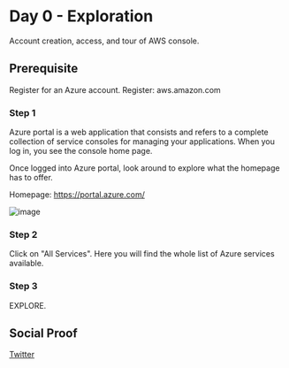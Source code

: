 # Day 0 - Exploration

Account creation, access, and tour of AWS console.

## Prerequisite

Register for an Azure account.
Register: aws.amazon.com


### Step 1

Azure portal is a web application that consists and refers to a complete collection of service consoles for managing your applications. When you log in, you see the console home page.

Once logged into Azure portal, look around to explore what the homepage has to offer.

Homepage: https://portal.azure.com/

![image](https://user-images.githubusercontent.com/97246467/162422289-bc6c6e38-b3e4-4392-bf97-d3c24b14b422.png)

### Step 2

Click on "All Services". Here you will find the whole list of Azure services available.

### Step 3

EXPLORE.

## Social Proof

[Twitter]()
